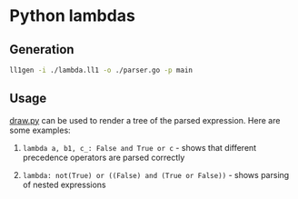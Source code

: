 # Python lambdas

## Generation
```bash
ll1gen -i ./lambda.ll1 -o ./parser.go -p main
```

## Usage
[draw.py](./draw.py) can be used to render a tree of the parsed expression. Here are some examples:

1. `lambda a, b1, c_: False and True or c` - shows that different precedence operators are parsed correctly

2. `lambda: not(True) or ((False) and (True or False))` - shows parsing of nested expressions